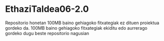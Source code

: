 # EthaziTaldea06-2.0
Repositorio honetan 100MB baino gehiagoko fitxategiak ez dituen proiektua gordeko da.
100MB baino gehiagoko fitxategiak ekiditu edo aurrerago gordeko dugu beste repositorio nagusian
